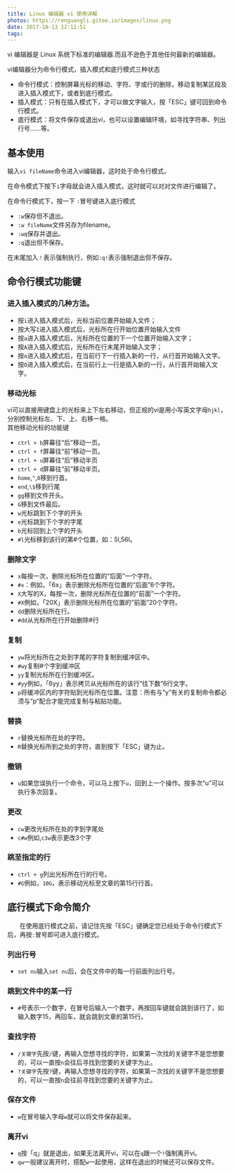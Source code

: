 ```yaml
---
title: Linux 编辑器 vi 使用详解
photos: https://renguangli.gitee.io/images/linux.png
date: 2017-10-13 12:12:51
tags:
---
```


vi 编辑器是 Linux 系统下标准的编辑器.而且不逊色于其他任何最新的编辑器。

<!-- more -->

vi编辑器分为命令行模式，插入模式和底行模式三种状态
- 命令行模式：控制屏幕光标的移动、字符、字或行的删除，移动复制某区段及进入插入模式下，或者到底行模式。   
- 插入模式：只有在插入模式下，才可以做文字输入，按「ESC」键可回到命令行模式。
- 底行模式：将文件保存或退出vi，也可以设置编辑环境，如寻找字符串、列出行号……等。 

## 基本使用

输入`vi fileName`命令进入vi编辑器，这时处于命令行模式。

在命令模式下按下`i`字母就会进入插入模式，这时就可以对对文件进行编辑了。  

在命令行模式下，按一下 `:`冒号键进入底行模式
- `:w`保存但不退出。
- `:w fileName`文件另存为filename。
- `:wq`保存并退出。
- `:q`退出但不保存。  

在末尾加入`！`表示强制执行，例如`:q!`表示强制退出但不保存。

## 命令行模式功能键 

### 进入插入模式的几种方法。

- 按`i`进入插入模式后，光标当前位置开始输入文件；
- 按大写`I`进入插入模式后，光标所在行开始位置开始输入文件
- 按`a`进入插入模式后，光标所在位置的下一个位置开始输入文字； 
- 按`A`进入插入模式后，光标所在行末尾开始输入文字； 
- 按`o`进入插入模式后，在当前行下一行插入新的一行，从行首开始输入文字。 
- 按`O`进入插入模式后，在当前行上一行是插入新的一行，从行首开始输入文字。

### 移动光标

vi可以直接用键盘上的光标来上下左右移动，但正规的vi是用小写英文字母`hjkl`，分别控制光标左、下、上、右移一格。   
其他移动光标的功能键

- `ctrl + b`屏幕往“后”移动一页。 
- `ctrl + f`屏幕往“前”移动一页。 
- `ctrl + u`屏幕往“后”移动半页
- `ctrl + d`屏幕往“前”移动半页。
- `home`,`^`,`0`移到行首。
- `end`,`\$`移到行尾
- `gg`移到文件开头。
- `G`移到文件最后。
- `w`光标跳到下个字的开头 
- `e`光标跳到下个字的字尾 
- `b`光标回到上个字的开头 
- `#l`光标移到该行的第#个位置，如：5l,56l。 

### 删除文字

- `x`每按一次，删除光标所在位置的“后面”一个字符。 
- `#x`：例如，「6x」表示删除光标所在位置的“后面”6个字符。 
- `X`大写的X，每按一次，删除光标所在位置的“前面”一个字符。 
- `#X`例如，「20X」表示删除光标所在位置的“前面”20个字符。 
- `dd`删除光标所在行。 
- `#dd`从光标所在行开始删除#行 

### 复制

- `yw`将光标所在之处到字尾的字符复制到缓冲区中。 
- `#wy`复制#个字到缓冲区 
- `yy`复制光标所在行到缓冲区。 
- `#yy`例如，「6yy」表示拷贝从光标所在的该行“往下数”6行文字。 
- `p`将缓冲区内的字符贴到光标所在位置。注意：所有与“y”有关的复制命令都必须与“p”配合才能完成复制与粘贴功能。

### 替换

- `r`替换光标所在处的字符。 
- `R`替换光标所到之处的字符，直到按下「ESC」键为止。 

### 撤销

- `u`如果您误执行一个命令，可以马上按下`u`，回到上一个操作。按多次“u”可以执行多次回复。 

### 更改

- `cw`更改光标所在处的字到字尾处 
- `c#w`例如,`c3w`表示更改3个字 

### 跳至指定的行

- `ctrl + g`列出光标所在行的行号。 
- `#G`例如，`10G`，表示移动光标至文章的第15行行首。 

## 底行模式下命令简介 
　　在使用底行模式之前，请记住先按「ESC」键确定您已经处于命令行模式下后，再按`:`冒号即可进入底行模式。 

### 列出行号

- `set nu`输入`set nu`后，会在文件中的每一行前面列出行号。 

### 跳到文件中的某一行

- `#`号表示一个数字，在冒号后输入一个数字，再按回车键就会跳到该行了，如输入数字15，再回车，就会跳到文章的第15行。 

### 查找字符

- `/关键字`先按`/`键，再输入您想寻找的字符，如果第一次找的关键字不是您想要的，可以一直按`n`会往后寻找到您要的关键字为止。 
- `?关键字`先按`?`键，再输入您想寻找的字符，如果第一次找的关键字不是您想要的，可以一直按`n`会往前寻找到您要的关键字为止。 

### 保存文件

- `w`在冒号输入字母`w`就可以将文件保存起来。 

### 离开vi

- `q`按「q」就是退出，如果无法离开vi，可以在`q`跟一个`!`强制离开vi。 
- `qw`一般建议离开时，搭配`w`一起使用，这样在退出的时候还可以保存文件。 





